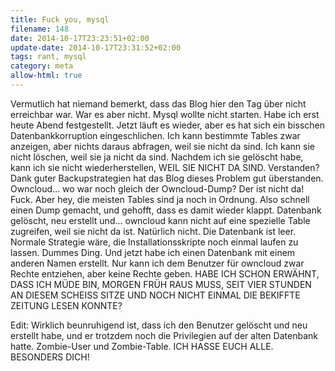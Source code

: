 ```yaml
---
title: Fuck you, mysql
filename: 148
date: 2014-10-17T23:23:51+02:00
update-date: 2014-10-17T23:31:52+02:00
tags: rant, mysql
category: meta
allow-html: true
---
```

Vermutlich hat niemand bemerkt, dass das Blog hier den Tag über nicht erreichbar war. War es aber nicht. Mysql wollte nicht starten. Habe ich erst heute Abend festgestellt. Jetzt läuft es wieder, aber es hat sich ein bisschen Datenbankkorruption eingeschlichen. Ich kann bestimmte Tables zwar anzeigen, aber nichts daraus abfragen, weil sie nicht da sind. Ich kann sie nicht löschen, weil sie ja nicht da sind. Nachdem ich sie gelöscht habe, kann ich sie nicht wiederherstellen, WEIL SIE NICHT DA SIND. Verstanden?
Dank guter Backupstrategien hat das Blog dieses Problem gut überstanden. Owncloud... wo war noch gleich der Owncloud-Dump? Der ist nicht da!
Fuck. Aber hey, die meisten Tables sind ja noch in Ordnung. Also schnell einen Dump gemacht, und gehofft, dass es damit wieder klappt. Datenbank gelöscht, neu erstellt und... owncloud kann nicht auf eine spezielle Table zugreifen, weil sie nicht da ist. Natürlich nicht. Die Datenbank ist leer. Normale Strategie wäre, die Installationsskripte noch einmal laufen zu lassen.
Dummes Ding. Und jetzt habe ich einen Datenbank mit einem anderen Namen erstellt. Nur kann ich dem Benutzer für owncloud zwar Rechte entziehen, aber keine Rechte geben.
HABE ICH SCHON ERWÄHNT, DASS ICH MÜDE BIN, MORGEN FRÜH RAUS MUSS, SEIT VIER STUNDEN AN DIESEM SCHEISS SITZE UND NOCH NICHT EINMAL DIE BEKIFFTE ZEITUNG LESEN KONNTE?

Edit: Wirklich beunruhigend ist, dass ich den Benutzer gelöscht und neu erstellt habe, und er trotzdem noch die Privilegien auf der alten Datenbank hatte. Zombie-User und Zombie-Table. ICH HASSE EUCH ALLE. BESONDERS DICH!
